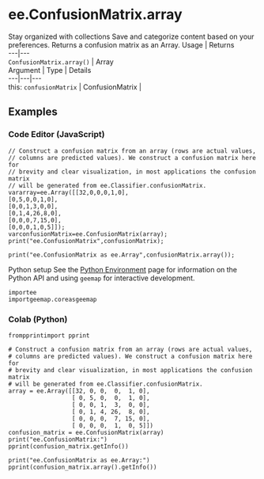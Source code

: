  
#  ee.ConfusionMatrix.array
Stay organized with collections  Save and categorize content based on your preferences. 
Returns a confusion matrix as an Array. Usage | Returns  
---|---  
`ConfusionMatrix.array()` | Array  
Argument | Type | Details  
---|---|---  
this: `confusionMatrix` | ConfusionMatrix |   
## Examples
### Code Editor (JavaScript)
```
// Construct a confusion matrix from an array (rows are actual values,
// columns are predicted values). We construct a confusion matrix here for
// brevity and clear visualization, in most applications the confusion matrix
// will be generated from ee.Classifier.confusionMatrix.
vararray=ee.Array([[32,0,0,0,1,0],
[0,5,0,0,1,0],
[0,0,1,3,0,0],
[0,1,4,26,8,0],
[0,0,0,7,15,0],
[0,0,0,1,0,5]]);
varconfusionMatrix=ee.ConfusionMatrix(array);
print("ee.ConfusionMatrix",confusionMatrix);

print("ee.ConfusionMatrix as ee.Array",confusionMatrix.array());
```

Python setup
See the [ Python Environment](https://developers.google.com/earth-engine/guides/python_install) page for information on the Python API and using `geemap` for interactive development.
```
importee
importgeemap.coreasgeemap
```

### Colab (Python)
```
frompprintimport pprint

# Construct a confusion matrix from an array (rows are actual values,
# columns are predicted values). We construct a confusion matrix here for
# brevity and clear visualization, in most applications the confusion matrix
# will be generated from ee.Classifier.confusionMatrix.
array = ee.Array([[32, 0, 0,  0,  1, 0],
                  [ 0, 5, 0,  0,  1, 0],
                  [ 0, 0, 1,  3,  0, 0],
                  [ 0, 1, 4, 26,  8, 0],
                  [ 0, 0, 0,  7, 15, 0],
                  [ 0, 0, 0,  1,  0, 5]])
confusion_matrix = ee.ConfusionMatrix(array)
print("ee.ConfusionMatrix:")
pprint(confusion_matrix.getInfo())

print("ee.ConfusionMatrix as ee.Array:")
pprint(confusion_matrix.array().getInfo())
```

